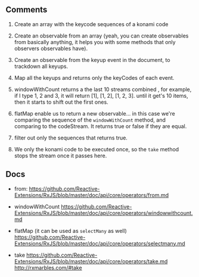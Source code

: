 ## Comments

1. Create an array with the keycode sequences of a konami code

2. Create an observable from an array (yeah, you can create observables from basically anything, it helps you with some methods that only observers observables have).

3. Create an observable from the keyup event in the document, to trackdown all keyups.

4. Map all the keyups and returns only the keyCodes of each event.

5. windowWithCount returns a the last 10 streams combined , for example, if I type 1, 2 and 3, it will return [1], [1, 2], [1, 2, 3]. until it get's 10 items, then it starts to shift out the first ones.

6. flatMap enable us to return a new observable... in this case we're comparing the sequence of the `windowWithCount` method, and comparing to the codeStream. It returns true or false if they are equal.

7. filter out only the sequences that returns true.

8. We only the konami code to be executed once, so the `take` method stops the stream once it passes here.

## Docs
- from:
  https://github.com/Reactive-Extensions/RxJS/blob/master/doc/api/core/operators/from.md

- windowWithCount
  https://github.com/Reactive-Extensions/RxJS/blob/master/doc/api/core/operators/windowwithcount.md

- flatMap (it can be used as `selectMany` as well)
  https://github.com/Reactive-Extensions/RxJS/blob/master/doc/api/core/operators/selectmany.md

- take
  https://github.com/Reactive-Extensions/RxJS/blob/master/doc/api/core/operators/take.md
  http://rxmarbles.com/#take
